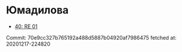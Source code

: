 # Юмадилова
- [40: RE 01](40.md)

Commit: 70e9cc327b765192a488d5887b04920af7986475
 fetched at: 20201217-224820
